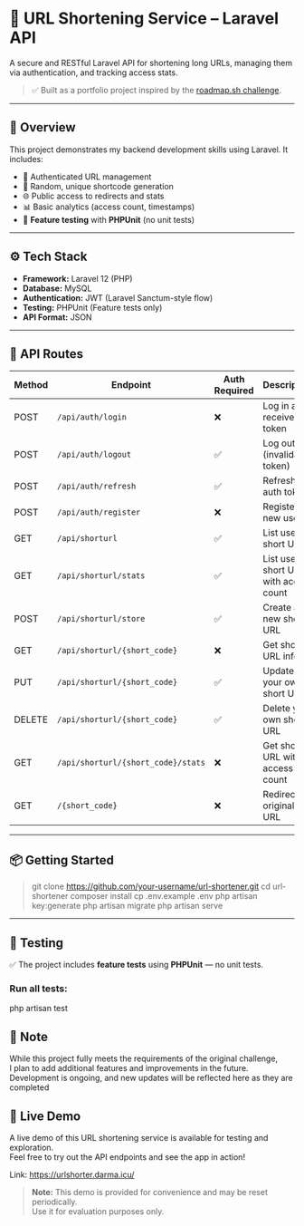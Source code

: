 # 🔗 URL Shortening Service – Laravel API

A secure and RESTful Laravel API for shortening long URLs, managing them via authentication, and tracking access stats.

> ✅ Built as a portfolio project inspired by the [roadmap.sh challenge](https://roadmap.sh/projects/url-shortening-service).

---

## 📌 Overview

This project demonstrates my backend development skills using Laravel. It includes:

- 🔐 Authenticated URL management
- 🔗 Random, unique shortcode generation
- 🌐 Public access to redirects and stats
- 📊 Basic analytics (access count, timestamps)
- 🧪 **Feature testing** with **PHPUnit** (no unit tests)

---

## ⚙️ Tech Stack

- **Framework:** Laravel 12 (PHP)
- **Database:** MySQL
- **Authentication:** JWT (Laravel Sanctum-style flow)
- **Testing:** PHPUnit (Feature tests only)
- **API Format:** JSON

---

## 🔗 API Routes

| Method | Endpoint                      | Auth Required | Description                          |
|--------|------------------------------|---------------|------------------------------------|
| POST   | `/api/auth/login`             | ❌            | Log in and receive token            |
| POST   | `/api/auth/logout`            | ✅            | Log out (invalidate token)          |
| POST   | `/api/auth/refresh`           | ✅            | Refresh auth token                  |
| POST   | `/api/auth/register`          | ❌            | Register a new user                 |
| GET    | `/api/shorturl`               | ✅            | List user's short URLs              |
| GET    | `/api/shorturl/stats`         | ✅            | List user's short URLs with access count |
| POST   | `/api/shorturl/store`         | ✅            | Create a new short URL              |
| GET    | `/api/shorturl/{short_code}`  | ❌            | Get short URL info                  |
| PUT    | `/api/shorturl/{short_code}`  | ✅            | Update your own short URL           |
| DELETE | `/api/shorturl/{short_code}`  | ✅            | Delete your own short URL           |
| GET    | `/api/shorturl/{short_code}/stats` | ❌      | Get short URL with access count    |
| GET    | `/{short_code}`               | ❌            | Redirect to original URL            |


---

## 📦 Getting Started

>git clone https://github.com/your-username/url-shortener.git
>cd url-shortener
>composer install
>cp .env.example .env
>php artisan key:generate
>php artisan migrate
>php artisan serve

---

## 🧪 Testing

✅ The project includes **feature tests** using **PHPUnit** — no unit tests.

### Run all tests:

php artisan test

## 📝 Note

While this project fully meets the requirements of the original challenge,  
I plan to add additional features and improvements in the future.  
Development is ongoing, and new updates will be reflected here as they are completed

## 🚀 Live Demo

A live demo of this URL shortening service is available for testing and exploration.  
Feel free to try out the API endpoints and see the app in action!

Link: https://urlshorter.darma.icu/

> **Note:** This demo is provided for convenience and may be reset periodically.  
> Use it for evaluation purposes only.
